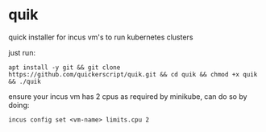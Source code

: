 # quik
quick installer for incus vm's to run kubernetes clusters

just run:
```
apt install -y git && git clone https://github.com/quickerscript/quik.git && cd quik && chmod +x quik && ./quik
```
ensure your incus vm has 2 cpus as required by minikube, can do so by doing:
```
incus config set <vm-name> limits.cpu 2
```
